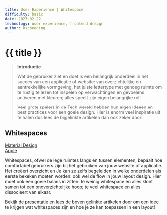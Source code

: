 ```yaml
---
title: User Experience | Whitespace
difficulty: basic
date: 2023-02-22
technology: user experience, frontend design
author: kscheening
---
```


# {{ title }}


> **Introductie**
>
>Wat de gebruiker ziet en doet is een belangrijk onderdeel in het succes van een applicatie of website: van overzichtelijke en aantrekkelijke vormgeving, het juiste lettertype met genoeg ruimte om te rustig te lezen tot inspelen op verwachtingen en gevoelens activeren met kleuren; alles speelt zijn eigen belangrijke rol! 
>
>Veel grote spelers in de Tech wereld hebben hun eigen ideeën en best practices voor een goeie design. Hier is enorm veel inspiratie uit te halen dus lees de bijgelinkte artikelen dan ook zeker door!

## **Whitespaces**
[Material Design](https://m3.material.io/foundations/layout/understanding-layout/overview)<br>
[Apple](https://developer.apple.com/design/human-interface-guidelines/foundations/layout/)

Whitespaces, ofwel de lege ruimtes langs en tussen elementen, bepaalt hoe comfortabel gebruikers zijn bij het gebruiken van jouw website of applicatie. Het creëert overzicht en Je kan ze zelfs begeleiden in welke onderdelen als eerste bekeken moeten worden: ook wel de flow in jouw layout design. Hier moet ook een goeie balans in zitten: te weinig whitespace en alles klont samen tot een onoverzichtelijke hoop; te veel whitespace en alles dissocieert van elkaar. 

Bekijk de [presentatie](https://youtu.be/2K3hsT9kA90) en lees de boven gelinkte artikelen door om een idee te krijgen wat whitespaces zijn en hoe je ze kan toepassen in een layout!
